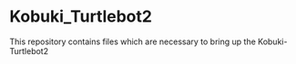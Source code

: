 # Kobuki_Turtlebot2

This repository contains files which are necessary to bring up the Kobuki-Turtlebot2
